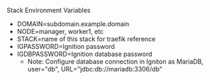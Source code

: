 Stack Environment Variables

- DOMAIN=subdomain.example.domain
- NODE=manager, worker1, etc
- STACK=name of this stack for traefik reference
- IGPASSWORD=Ignition password
- IGDBPASSWORD=Ignition database password
  - Note: Configure database connection in Igniton as MariaDB, user="db", URL="jdbc:db://mariadb:3306/db"
